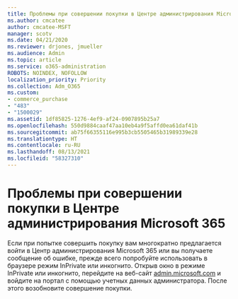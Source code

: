 ```yaml
---
title: Проблемы при совершении покупки в Центре администрирования Microsoft 365
ms.author: cmcatee
author: cmcatee-MSFT
manager: scotv
ms.date: 04/21/2020
ms.reviewer: drjones, jmueller
ms.audience: Admin
ms.topic: article
ms.service: o365-administration
ROBOTS: NOINDEX, NOFOLLOW
localization_priority: Priority
ms.collection: Adm_O365
ms.custom:
- commerce_purchase
- "483"
- "1500029"
ms.assetid: 1df85825-1276-4ef9-af24-0907895b25a7
ms.openlocfilehash: 550d9884caaf47aa10eb4a9f5affd0ea61daf41b
ms.sourcegitcommit: ab75f66355116e995b3cb5505465b31989339e28
ms.translationtype: HT
ms.contentlocale: ru-RU
ms.lasthandoff: 08/13/2021
ms.locfileid: "58327310"
---
```

# <a name="trouble-completing-a-purchase-in-the-microsoft-365-admin-center"></a>Проблемы при совершении покупки в Центре администрирования Microsoft 365

Если при попытке совершить покупку вам многократно предлагается войти в Центр администрирования Microsoft 365 или вы получаете сообщение об ошибке, прежде всего попробуйте использовать в браузере режим InPrivate или инкогнито. Открыв окно в режиме InPrivate или инкогнито, перейдите на веб-сайт [admin.microsoft.com](https://admin.microsoft.com) и войдите на портал с помощью учетных данных администратора. После этого возобновите совершение покупки.